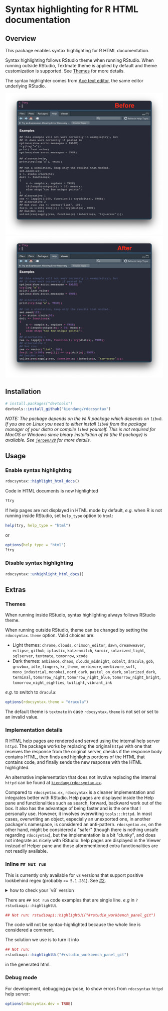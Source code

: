 # Syntax highlighting for R HTML documentation


Overview
--------

This package enables syntax highlighting for R HTML documentation.

Syntax highlighting follows RStudio theme when running RStudio. When running outside RStudio, Textmate theme is applied by default and theme customization is supported. See [Themes](#themes) for more details.

The syntax highlighter comes from [Ace text editor](https://ace.c9.io/), the same editor underlying RStudio.

<img src="screenshots/before.png" alt="before" width=650px/><img src="screenshots/after.png" alt="after" width=650px/>


Installation
------------

```r
# install.packages("devtools")
devtools::install_github("kiendang/rdocsyntax")
```

*NOTE: The package depends on the `V8` R package which depends on `libv8`. If you are on Linux you need to either install `libv8` from the package manager of your distro or compile `libv8` yourself. This is not required for MacOS or Windows since binary installation of `V8` (the R package) is available. See [`jeroen/V8`](https://github.com/jeroen/V8) for more details.*


Usage
-----

### Enable syntax highlighting

```r
rdocsyntax::highlight_html_docs()
```

Code in HTML documents is now highlighted

```r
?try
```

If help pages are not displayed in HTML mode by default, *e.g.* when R is not running inside RStudio, set `help_type` option to `html`:

```r
help(try, help_type = "html")
```

or

```r
options(help_type = "html")
?try
```

### Disable syntax highlighting

```r
rdocsyntax::unhighlight_html_docs()
```


Extras
------

### Themes

When running inside RStudio, syntax highlighting always follows RStudio theme.

When running outside RStudio, theme can be changed by setting the `rdocsyntax.theme` option. Valid choices are:

  - Light themes: `chrome`, `clouds`, `crimson_editor`, `dawn`, `dreamweaver`, `eclipse`, `github`, `iplastic`, `katzenmilch`, `kuroir`, `solarized_light`, `sqlserver`, `textmate`, `tomorrow`, `xcode`
  - Dark themes: `ambiance`, `chaos`, `clouds_midnight`, `cobalt`, `dracula`, `gob`, `gruvbox`, `idle_fingers`, `kr_theme`, `merbivore`, `merbivore_soft`, `mono_industrial`, `monokai`, `nord_dark`, `pastel_on_dark`, `solarized_dark`, `terminal`, `tomorrow_night`, `tomorrow_night_blue`, `tomorrow_night_bright`, `tomorrow_night_eighties`, `twilight`, `vibrant_ink`

*e.g.* to switch to `dracula`:

```r
options(rdocsyntax.theme = "dracula")
```

The default theme is `textmate` in case `rdocsyntax.theme` is not set or set to an invalid value.

### Implementation details

R HTML help pages are rendered and served using the internal help server `httpd`. The package works by replacing the original `httpd` with one that receives the response from the original server, checks if the response body contains HTML, then finds and highlights portions of the HTML that contains code, and finally sends the new response with the HTML highlighted.

An alternative implementation that does not involve replacing the internal `httpd` can be found at [`kiendang/rdocsyntax.ex`](https://github.com/kiendang/rdocsyntax.ex).

Compared to `rdocsyntax.ex`, `rdocsyntax` is a cleaner implementation and integrates better with RStudio. Help pages are displayed inside the Help pane and functionalities such as search, forward, backward work out of the box. It also has the advantage of being faster and is the one that I personally use. However, it involves overwriting `tools:::httpd`. In most cases, overwriting an object, especially an unexported one, in another package's namespace, is considered an anti-pattern. `rdocsyntax.ex`, on the other hand, might be considered a "safer" (though there is nothing unsafe regarding `rdocsyntax`), but the implementation is a bit "clunky", and does not integrate as nicely with RStudio: help pages are displayed in the Viewer instead of Helper pane and those aforementioned extra functionalities are not readily available.

### Inline `## Not run`

This is currently only available for `v8` versions that support positive lookbehind regex (probably `>= 5.1.281`). See [#2](https://github.com/kiendang/rdocsyntax/issues/2).

<details>
  <summary>how to check your `v8` version</summary>

```r
ctx <- V8::v8()
ctx
# <V8 engine 8.3.110.9>
#  $assign(name, value, auto_unbox = TRUE, ...)
#  $call(fun, ..., auto_unbox = TRUE)
#  $console()
#  $eval(src, serialize = FALSE)
#  $get(name, ...)
#  $reset()
#  $source(file)
#  $validate(src)
```

</details>

There are `## Not run` code examples that are single line. *e.g* in `?rstudioapi::highlightUi`

```r
## Not run: rstudioapi::highlightUi("#rstudio_workbench_panel_git")
```

The code will not be syntax-highlighted because the whole line is considered a comment.

The solution we use is to turn it into

```r
## Not run:
rstudioapi::highlightUi("#rstudio_workbench_panel_git")
```

in the generated html.

### Debug mode

For development, debugging purpose, to show errors from `rdocsyntax` `httpd` help server:

```r
options(rdocsyntax.dev = TRUE)
```

